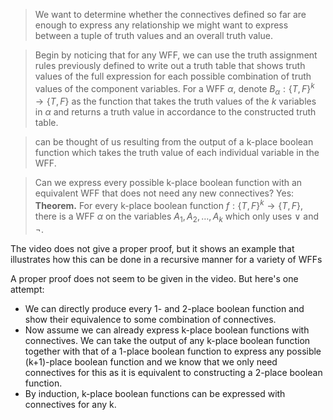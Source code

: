> We want to determine whether the connectives defined so far are enough to express any relationship we might want to express between a tuple of truth values and an overall truth value.

> Begin by noticing that for any WFF, we can use the truth assignment rules previously defined to write out a truth table that shows truth values of the full expression for each possible combination of truth values of the component variables.
> For a WFF $\alpha$, denote $B_\alpha: \{T,F\}^k \rightarrow \{T,F\}$ as the function that takes the truth values of the $k$ variables in $\alpha$ and returns a truth value in accordance to the constructed truth table.

> can be thought of us resulting from the output of a k-place boolean function which takes the truth value of each individual variable in the WFF. 

> Can we express every possible k-place boolean function with an equivalent WFF that does not need any new connectives? Yes:
> **Theorem.** For every k-place boolean function $f:\{T,F\}^k \rightarrow \{T,F\}$, there is a WFF $\alpha$ on the variables $A_1, A_2, \dots, A_k$ which only uses $\lor$ and $\neg$.

The video does not give a proper proof, but it shows an example that illustrates how this can be done in a recursive manner for a variety of WFFs

A proper proof does not seem to be given in the video. But here's one attempt:
- We can directly produce every 1- and 2-place boolean function and show their equivalence to some combination of connectives.
- Now assume we can already express k-place boolean functions with connectives. We can take the output of any k-place boolean function together with that of a 1-place boolean function to express any possible (k+1)-place boolean function and we know that we only need connectives for this as it is equivalent to constructing a 2-place boolean function.
- By induction, k-place boolean functions can be expressed with connectives for any k.